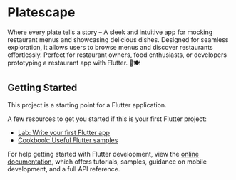# Platescape

Where every plate tells a story – A sleek and intuitive app for mocking restaurant menus and
showcasing delicious dishes. Designed for seamless exploration, it allows users to browse menus and
discover restaurants effortlessly. Perfect for restaurant owners, food enthusiasts, or developers
prototyping a restaurant app with Flutter. 🚀🍽️

## Getting Started

This project is a starting point for a Flutter application.

A few resources to get you started if this is your first Flutter project:

- [Lab: Write your first Flutter app](https://docs.flutter.dev/get-started/codelab)
- [Cookbook: Useful Flutter samples](https://docs.flutter.dev/cookbook)

For help getting started with Flutter development, view the
[online documentation](https://docs.flutter.dev/), which offers tutorials,
samples, guidance on mobile development, and a full API reference.
